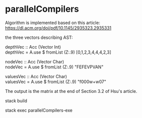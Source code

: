 # parallelCompilers

Algorithm is implemented based on this article: https://dl.acm.org/doi/pdf/10.1145/2935323.2935331

the three vectors describing AST:

depthVec :: Acc (Vector Int)    
depthVec = A.use $ fromList (Z:.9) [0,1,2,3,4,4,4,2,3]    
      
nodeVec :: Acc (Vector Char)    
nodeVec = A.use $ fromList (Z:.9) "FEFEVPVAN"    
     
valuesVec :: Acc (Vector Char)    
valuesVec = A.use $ fromList (Z:.9) "f000w+w07" 

The output is the matrix at the end of Section 3.2 of Hsu's article.

stack build

stack exec parallelCompilers-exe
